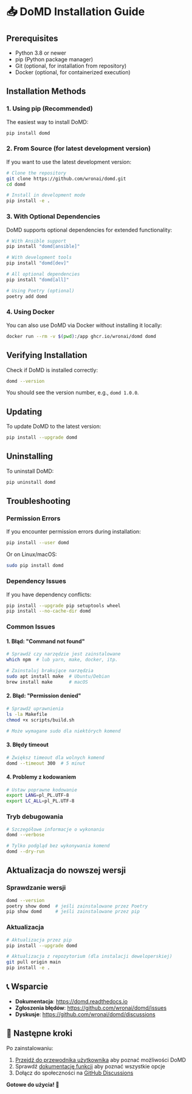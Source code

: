 # 📥 DoMD Installation Guide

## Prerequisites

- Python 3.8 or newer
- pip (Python package manager)
- Git (optional, for installation from repository)
- Docker (optional, for containerized execution)

## Installation Methods

### 1. Using pip (Recommended)

The easiest way to install DoMD:

```bash
pip install domd
```

### 2. From Source (for latest development version)

If you want to use the latest development version:

```bash
# Clone the repository
git clone https://github.com/wronai/domd.git
cd domd

# Install in development mode
pip install -e .
```

### 3. With Optional Dependencies

DoMD supports optional dependencies for extended functionality:

```bash
# With Ansible support
pip install "domd[ansible]"

# With development tools
pip install "domd[dev]"

# All optional dependencies
pip install "domd[all]"

# Using Poetry (optional)
poetry add domd
```

### 4. Using Docker

You can also use DoMD via Docker without installing it locally:

```bash
docker run --rm -v $(pwd):/app ghcr.io/wronai/domd domd
```

## Verifying Installation

Check if DoMD is installed correctly:

```bash
domd --version
```

You should see the version number, e.g., `domd 1.0.0`.

## Updating

To update DoMD to the latest version:

```bash
pip install --upgrade domd
```

## Uninstalling

To uninstall DoMD:

```bash
pip uninstall domd
```

## Troubleshooting

### Permission Errors

If you encounter permission errors during installation:

```bash
pip install --user domd
```
Or on Linux/macOS:
```bash
sudo pip install domd
```

### Dependency Issues

If you have dependency conflicts:

```bash
pip install --upgrade pip setuptools wheel
pip install --no-cache-dir domd
```

### Common Issues

#### 1. Błąd: "Command not found"

```bash
# Sprawdź czy narzędzie jest zainstalowane
which npm  # lub yarn, make, docker, itp.

# Zainstaluj brakujące narzędzia
sudo apt install make  # Ubuntu/Debian
brew install make      # macOS
```

#### 2. Błąd: "Permission denied"

```bash
# Sprawdź uprawnienia
ls -la Makefile
chmod +x scripts/build.sh

# Może wymagane sudo dla niektórych komend
```

#### 3. Błędy timeout

```bash
# Zwiększ timeout dla wolnych komend
domd --timeout 300  # 5 minut
```

#### 4. Problemy z kodowaniem

```bash
# Ustaw poprawne kodowanie
export LANG=pl_PL.UTF-8
export LC_ALL=pl_PL.UTF-8
```

### Tryb debugowania

```bash
# Szczegółowe informacje o wykonaniu
domd --verbose

# Tylko podgląd bez wykonywania komend
domd --dry-run
```

## Aktualizacja do nowszej wersji

### Sprawdzanie wersji

```bash
domd --version
poetry show domd  # jeśli zainstalowane przez Poetry
pip show domd     # jeśli zainstalowane przez pip
```

### Aktualizacja

```bash
# Aktualizacja przez pip
pip install --upgrade domd

# Aktualizacja z repozytorium (dla instalacji deweloperskiej)
git pull origin main
pip install -e .
```

## 📞 Wsparcie

- **Dokumentacja**: https://domd.readthedocs.io
- **Zgłoszenia błędów**: https://github.com/wronai/domd/issues
- **Dyskusje**: https://github.com/wronai/domd/discussions

## 🎯 Następne kroki

Po zainstalowaniu:

1. [Przejdź do przewodnika użytkownika](usage.md) aby poznać możliwości DoMD
2. Sprawdź [dokumentację funkcji](features/) aby poznać wszystkie opcje
3. Dołącz do społeczności na [GitHub Discussions](https://github.com/wronai/domd/discussions)

**Gotowe do użycia! 🚀**

